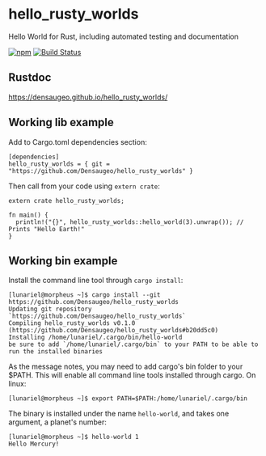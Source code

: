 # hello_rusty_worlds

Hello World for Rust, including automated testing and documentation

[![npm](https://img.shields.io/npm/l/express.svg)]()
[![Build Status](https://travis-ci.org/Densaugeo/hello_rusty_worlds.svg?branch=master)](https://travis-ci.org/Densaugeo/hello_rusty_worlds)

## Rustdoc

https://densaugeo.github.io/hello_rusty_worlds/

## Working lib example

Add to Cargo.toml dependencies section:

~~~
[dependencies]
hello_rusty_worlds = { git = "https://github.com/Densaugeo/hello_rusty_worlds" }
~~~

Then call from your code using `extern crate`:

~~~
extern crate hello_rusty_worlds;

fn main() {
  println!("{}", hello_rusty_worlds::hello_world(3).unwrap()); // Prints "Hello Earth!"
}
~~~

## Working bin example

Install the command line tool through `cargo install`:

~~~
[lunariel@morpheus ~]$ cargo install --git https://github.com/Densaugeo/hello_rusty_worlds
Updating git repository `https://github.com/Densaugeo/hello_rusty_worlds`
Compiling hello_rusty_worlds v0.1.0 (https://github.com/Densaugeo/hello_rusty_worlds#b20dd5c0)
Installing /home/lunariel/.cargo/bin/hello-world
be sure to add `/home/lunariel/.cargo/bin` to your PATH to be able to run the installed binaries
~~~

As the message notes, you may need to add cargo's bin folder to your $PATH. This will enable all command
line tools installed through cargo. On linux:

~~~
[lunariel@morpheus ~]$ export PATH=$PATH:/home/lunariel/.cargo/bin
~~~

The binary is installed under the name `hello-world`, and takes one argument, a planet's number:

~~~
[lunariel@morpheus ~]$ hello-world 1
Hello Mercury!
~~~
